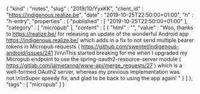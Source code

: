 {
  "kind" : "notes",
  "slug" : "2019/10/YyxKK",
  "client_id" : "https://indigenous.realize.be",
  "date" : "2019-10-25T22:50:00+01:00",
  "h" : "h-entry",
  "properties" : {
    "published" : [ "2019-10-25T22:50:00+01:00" ],
    "category" : [ "micropub" ],
    "content" : [ {
      "html" : "",
      "value" : "Woo, thanks to https://realize.be/ for releasing an update of the wonderful Android app https://indigenous.realize.be/ which adds in a fix to not send multiple bearer tokens in Micropub requests ( https://github.com/swentel/indigenous-android/issues/241 )\n\nThis started breaking for me when I upgraded my Micropub endpoint to use the spring-oauth2-resource-server module ( https://gitlab.com/jamietanna/www-api/merge_requests/27 ) which is a well-formed OAuth2 server, whereas my previous implementation was not.\n\nSuper speedy fix, and glad to be back to using the app again! "
    } ]
  },
  "tags" : [ "micropub" ]
}
